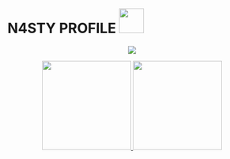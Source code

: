 # N4STY PROFILE <img src="https://media.discordapp.net/attachments/1036829477939982447/1045723018170736650/1045022754665152532.gif" width="50">
<p align="center">
	<img src="https://lanyard-profile-readme.vercel.app/api/973588723809783928?hideTimestamp=true&hideBadges=False"/>
</p>

<div align="center">
  <a href="https://github.com/n4stysec">
  <img height="180em" src="https://github-readme-stats.vercel.app/api?username=n4stysec&show_icons=true&theme=dark&include_all_commits=true&count_private=true"/>
  <img height="180em" src="https://github-readme-stats.vercel.app/api/top-langs/?username=rafaballerini&layout=compact&langs_count=7&theme=dark"/>
</div>
